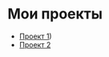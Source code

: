 # Мои проекты

- [Проект 1](https://github.com/maksimenyamv/Practicum_projects/tree/main/SteelTempPredictor))
- [Проект 2](https://github.com/maksimenyamv/project2)

